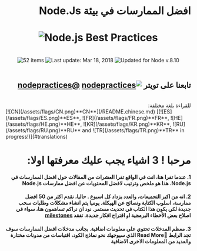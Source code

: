 [✔]: assets/images/checkbox-small-blue.png

# <div dir="rtl">افضل الممارسات في بيئة Node.Js</div>

<h1 align="center">
  <img src="assets/images/banner-2.jpg" alt="Node.js Best Practices" />
</h1>

<br/>

<div align="center">
<img src="https://img.shields.io/badge/⚙%20Item%20count%20-%2052%20Best%20practices-blue.svg" alt="52 items"> <img src="https://img.shields.io/badge/%F0%9F%93%85%20Last%20update%20-%20Mar%2018%202018-green.svg" alt="Last update: Mar 18, 2018"> <img src="https://img.shields.io/badge/%E2%9C%94%20Updated%20For%20Version%20-%20Node%208.10-brightgreen.svg" alt="Updated for Node v.8.10">
	</div>

<br/>

## <div dir="rtl">تابعنا على تويتر [![nodepractices](/assets/images/twitter-s.png)](https://twitter.com/nodepractices/) [**@nodepractices**](https://twitter.com/nodepractices/)</div>

<br/>

<div dir="rtl">
للقراءة بلغة مختلفة:
</div>
[![CN](/assets/flags/CN.png)**CN**](/README.chinese.md)     [(![ES](/assets/flags/ES.png)**ES**, ![FR](/assets/flags/FR.png)**FR**, ![HE](/assets/flags/HE.png)**HE**, ![KR](/assets/flags/KR.png)**KR**, ![RU](/assets/flags/RU.png)**RU** and ![TR](/assets/flags/TR.png)**TR** in progress!)](#translations)


<br/>

# <div dir="rtl">مرحبا ! 3 اشياء يجب عليك معرفتها اولا: </div>

#### <div dir="rtl">1. عندما تقرا هنا، انت في الواقع تقرا العشرات من المقالات حول افضل الممارسات في Node.js. هذا هو ملخص وترتيب لافضل المحتويات عن افضل ممارسات Node.js</div>

#### <div dir="rtl">2. انه من اكبر التجميعات، والعدد يزداد كل اسبوع . حاليا، نقدم اكثر من 50 افضل ممارسة، اسلوب الكتابة ونصائح عن الهيكلة. يوميا يتم انشاء مشكلات وطلبات سحب جديدة لكي يكون هذا الكتاب في تحديث مستمر. نود ان نراكم تساهمون هنا، سواء في اصلاح بعض الأخطاء البرمجية او اقتراح افكار جديدة. تفقد [milestones](https://github.com/i0natan/nodebestpractices/milestones?direction=asc&sort=due_date&state=open)</div>

#### <div dir="rtl">3. معظم المدخلات تحتوي على معلومات اضافية. بجانب مدخلات افضل الممارسات سوف تجد الرابط **🔗Read More** الذي سيوجهك نحو نماذج الكود، اقتباسات من مدونات مختارة والعديد من المعلومات الاخرى الاضافية </div>